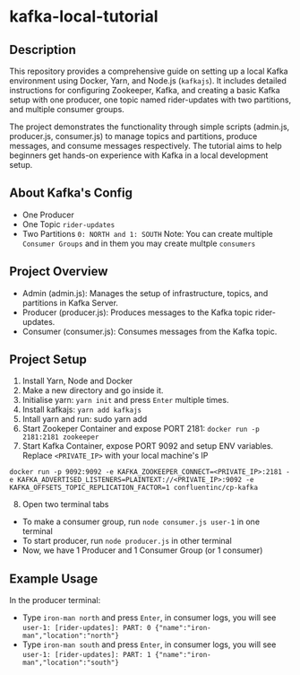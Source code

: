 # kafka-local-tutorial
## Description
This repository provides a comprehensive guide on setting up a local Kafka environment using Docker, Yarn, and Node.js (`kafkajs`). It includes detailed instructions for configuring Zookeeper, Kafka, and creating a basic Kafka setup with one producer, one topic named rider-updates with two partitions, and multiple consumer groups.

The project demonstrates the functionality through simple scripts (admin.js, producer.js, consumer.js) to manage topics and partitions, produce messages, and consume messages respectively. The tutorial aims to help beginners get hands-on experience with Kafka in a local development setup.

## About Kafka's Config
- One Producer
- One Topic `rider-updates`
- Two Partitions `0: NORTH and 1: SOUTH`
Note: You can create multiple `Consumer Groups` and in them you may create multple `consumers`

## Project Overview
- Admin (admin.js): Manages the setup of infrastructure, topics, and partitions in Kafka Server.
- Producer (producer.js): Produces messages to the Kafka topic rider-updates.
- Consumer (consumer.js): Consumes messages from the Kafka topic.


## Project Setup
1. Install Yarn, Node and Docker
2. Make a new directory and go inside it.
3. Initialise yarn: `yarn init` and press `Enter` multiple times.
4. Install kafkajs: `yarn add kafkajs`
5. Intall yarn and run: sudo yarn add
6. Start Zookeper Container and expose PORT 2181: `docker run -p 2181:2181 zookeeper`
7. Start Kafka Container, expose PORT 9092 and setup ENV variables. Replace `<PRIVATE_IP>` with your local machine's IP
```
docker run -p 9092:9092 -e KAFKA_ZOOKEEPER_CONNECT=<PRIVATE_IP>:2181 -e KAFKA_ADVERTISED_LISTENERS=PLAINTEXT://<PRIVATE_IP>:9092 -e KAFKA_OFFSETS_TOPIC_REPLICATION_FACTOR=1 confluentinc/cp-kafka
```
8. Open two terminal tabs
- To make a consumer group, run `node consumer.js user-1` in one terminal
- To start producer, run `node producer.js` in other terminal
- Now, we have 1 Producer and 1 Consumer Group (or 1 consumer)

## Example Usage
In the producer terminal:
- Type `iron-man north` and press `Enter`, in consumer logs, you will see `user-1: [rider-updates]: PART: 0 {"name":"iron-man","location":"north"}`
- Type `iron-man south` and press `Enter`, in consumer logs, you will see `user-1: [rider-updates]: PART: 1 {"name":"iron-man","location":"south"}`
